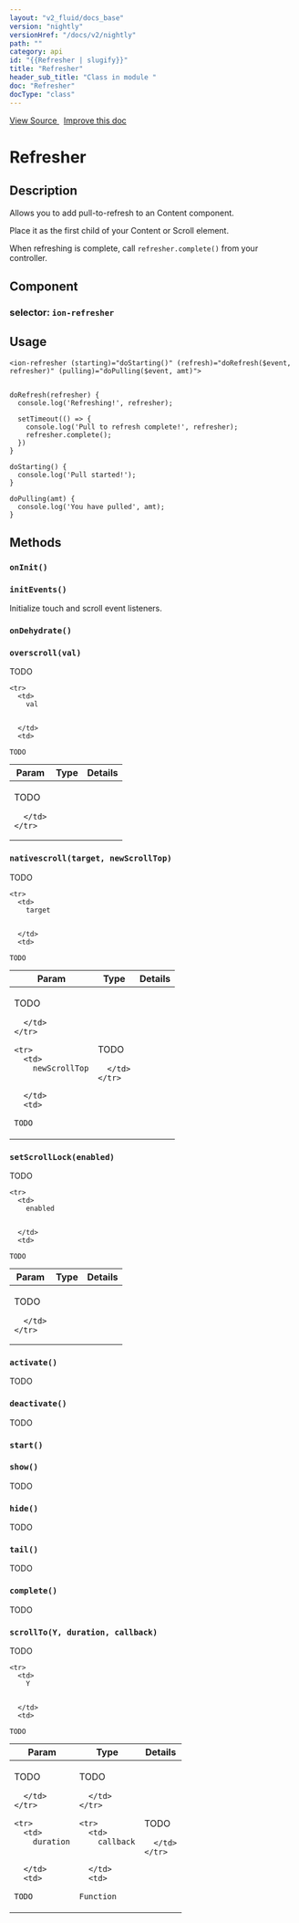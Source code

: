 ```yaml
---
layout: "v2_fluid/docs_base"
version: "nightly"
versionHref: "/docs/v2/nightly"
path: ""
category: api
id: "{{Refresher | slugify}}"
title: "Refresher"
header_sub_title: "Class in module "
doc: "Refresher"
docType: "class"
---
```





<div class="improve-docs">
  <a href='http://github.com/driftyco/ionic2/tree/master/ionic/components/scroll/pull-to-refresh.ts#L4'>
    View Source
  </a>
  &nbsp;
  <a href='http://github.com/driftyco/ionic2/edit/master/ionic/components/scroll/pull-to-refresh.ts#L4'>
    Improve this doc
  </a>

  <!-- TODO(drewrygh, perrygovier): render this block in the correct location, markup identical to component docs -->

</div>




<h1 class="api-title">


Refresher






</h1>






<h2>Description</h2>

<p>Allows you to add pull-to-refresh to an Content component.</p>
<p>Place it as the first child of your Content or Scroll element.</p>
<p>When refreshing is complete, call <code>refresher.complete()</code> from your controller.</p>


<h2>Component</h2>
<h3>selector: <code>ion-refresher</code></h3>
<h2>Usage</h2>


<pre><code class="lang-ts">&lt;ion-refresher (starting)=&quot;doStarting()&quot; (refresh)=&quot;doRefresh($event, refresher)&quot; (pulling)=&quot;doPulling($event, amt)&quot;&gt;


doRefresh(refresher) {
  console.log(&#39;Refreshing!&#39;, refresher);

  setTimeout(() =&gt; {
    console.log(&#39;Pull to refresh complete!&#39;, refresher);
    refresher.complete();
  })
}

doStarting() {
  console.log(&#39;Pull started!&#39;);
}

doPulling(amt) {
  console.log(&#39;You have pulled&#39;, amt);
}
</code></pre>







<h2>Methods</h2>

<div id="onInit"></div>

<h3>
<code>onInit()</code>

</h3>












<div id="initEvents"></div>

<h3>
<code>initEvents()</code>

</h3>

Initialize touch and scroll event listeners.











<div id="onDehydrate"></div>

<h3>
<code>onDehydrate()</code>

</h3>












<div id="overscroll"></div>

<h3>
<code>overscroll(val)</code>

</h3>

TODO



<table class="table" style="margin:0;">
  <thead>
    <tr>
      <th>Param</th>
      <th>Type</th>
      <th>Details</th>
    </tr>
  </thead>
  <tbody>
    
    <tr>
      <td>
        val
        
        
      </td>
      <td>
        
  <code>TODO</code>
      </td>
      <td>
        <p>TODO</p>

        
      </td>
    </tr>
    
  </tbody>
</table>









<div id="nativescroll"></div>

<h3>
<code>nativescroll(target, newScrollTop)</code>

</h3>

TODO



<table class="table" style="margin:0;">
  <thead>
    <tr>
      <th>Param</th>
      <th>Type</th>
      <th>Details</th>
    </tr>
  </thead>
  <tbody>
    
    <tr>
      <td>
        target
        
        
      </td>
      <td>
        
  <code>TODO</code>
      </td>
      <td>
        <p>TODO</p>

        
      </td>
    </tr>
    
    <tr>
      <td>
        newScrollTop
        
        
      </td>
      <td>
        
  <code>TODO</code>
      </td>
      <td>
        <p>TODO</p>

        
      </td>
    </tr>
    
  </tbody>
</table>









<div id="setScrollLock"></div>

<h3>
<code>setScrollLock(enabled)</code>

</h3>

TODO



<table class="table" style="margin:0;">
  <thead>
    <tr>
      <th>Param</th>
      <th>Type</th>
      <th>Details</th>
    </tr>
  </thead>
  <tbody>
    
    <tr>
      <td>
        enabled
        
        
      </td>
      <td>
        
  <code>TODO</code>
      </td>
      <td>
        <p>TODO</p>

        
      </td>
    </tr>
    
  </tbody>
</table>









<div id="activate"></div>

<h3>
<code>activate()</code>

</h3>

TODO











<div id="deactivate"></div>

<h3>
<code>deactivate()</code>

</h3>

TODO











<div id="start"></div>

<h3>
<code>start()</code>

</h3>












<div id="show"></div>

<h3>
<code>show()</code>

</h3>

TODO











<div id="hide"></div>

<h3>
<code>hide()</code>

</h3>

TODO











<div id="tail"></div>

<h3>
<code>tail()</code>

</h3>

TODO











<div id="complete"></div>

<h3>
<code>complete()</code>

</h3>

TODO











<div id="scrollTo"></div>

<h3>
<code>scrollTo(Y, duration, callback)</code>

</h3>

TODO



<table class="table" style="margin:0;">
  <thead>
    <tr>
      <th>Param</th>
      <th>Type</th>
      <th>Details</th>
    </tr>
  </thead>
  <tbody>
    
    <tr>
      <td>
        Y
        
        
      </td>
      <td>
        
  <code>TODO</code>
      </td>
      <td>
        <p>TODO</p>

        
      </td>
    </tr>
    
    <tr>
      <td>
        duration
        
        
      </td>
      <td>
        
  <code>TODO</code>
      </td>
      <td>
        <p>TODO</p>

        
      </td>
    </tr>
    
    <tr>
      <td>
        callback
        
        
      </td>
      <td>
        
  <code>Function</code>
      </td>
      <td>
        <p>TODO</p>

        
      </td>
    </tr>
    
  </tbody>
</table>







<!-- end content block -->


<!-- end body block -->



